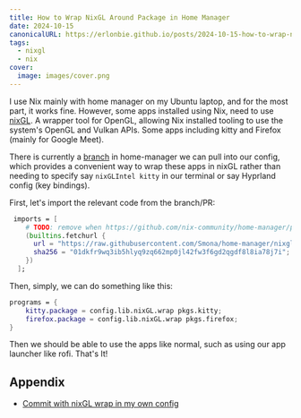 ```yaml
---
title: How to Wrap NixGL Around Package in Home Manager
date: 2024-10-15
canonicalURL: https://erlonbie.github.io/posts/2024-10-15-how-to-wrap-nixgl-around-package-in-home-manager
tags:
  - nixgl
  - nix
cover:
  image: images/cover.png
---
```


I use Nix mainly with home manager on my Ubuntu laptop, and for the most part, it works fine. However, some apps installed
using Nix, need to use [nixGL](https://github.com/nix-community/nixGL). A wrapper tool for OpenGL, allowing Nix installed
tooling to use the system's OpenGL and Vulkan APIs. Some apps including kitty and Firefox (mainly for Google Meet).

There is currently a [branch](https://github.com/nix-community/home-manager/pull/5355) in home-manager we can pull
into our config, which provides a convenient way to wrap these apps in nixGL rather than needing to specify say
`nixGLIntel kitty` in our terminal or say Hyprland config (key bindings).

First, let's import the relevant code from the branch/PR:

```nix
 imports = [
    # TODO: remove when https://github.com/nix-community/home-manager/pull/5355 gets merged:
    (builtins.fetchurl {
      url = "https://raw.githubusercontent.com/Smona/home-manager/nixgl-compat/modules/misc/nixgl.nix";
      sha256 = "01dkfr9wq3ib5hlyq9zq662mp0jl42fw3f6gd2qgdf8l8ia78j7i";
    })
  ];
```

Then, simply, we can do something like this:


```nix
programs = {
    kitty.package = config.lib.nixGL.wrap pkgs.kitty;
    firefox.package = config.lib.nixGL.wrap pkgs.firefox;
}
```

Then we should be able to use the apps like normal, such as using our app launcher like rofi.
That's It!


## Appendix

- [Commit with nixGL wrap in my own config](https://gitlab.com/hmajid2301/nixicle/-/commit/512df880d52908a232ad48f7a043c4cbdd0264bc)
